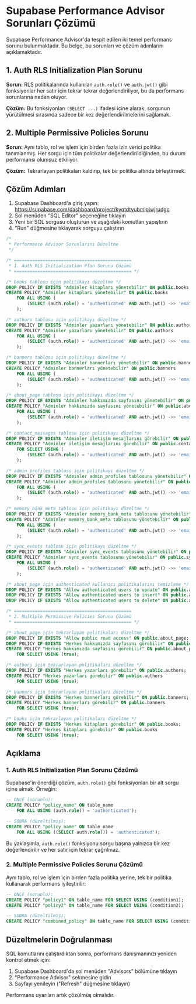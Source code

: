 # Supabase Performance Advisor Sorunları Çözümü

Supabase Performance Advisor'da tespit edilen iki temel performans sorunu bulunmaktadır. Bu belge, bu sorunları ve çözüm adımlarını açıklamaktadır.

## 1. Auth RLS Initialization Plan Sorunu

**Sorun:** RLS politikalarında kullanılan `auth.role()` ve `auth.jwt()` gibi fonksiyonlar her satır için tekrar tekrar değerlendiriliyor, bu da performans sorunlarına neden oluyor.

**Çözüm:** Bu fonksiyonları `(SELECT ...)` ifadesi içine alarak, sorgunun yürütülmesi sırasında sadece bir kez değerlendirilmelerini sağlamak.

## 2. Multiple Permissive Policies Sorunu

**Sorun:** Aynı tablo, rol ve işlem için birden fazla izin verici politika tanımlanmış. Her sorgu için tüm politikalar değerlendirildiğinden, bu durum performansı olumsuz etkiliyor.

**Çözüm:** Tekrarlayan politikaları kaldırıp, tek bir politika altında birleştirmek.

## Çözüm Adımları

1. Supabase Dashboard'a giriş yapın: https://supabase.com/dashboard/project/kyqtdtyubmipiwjrudgc
2. Sol menüden "SQL Editor" seçeneğine tıklayın
3. Yeni bir SQL sorgusu oluşturun ve aşağıdaki komutları yapıştırın
4. "Run" düğmesine tıklayarak sorguyu çalıştırın

```sql
/* 
 * Performance Advisor Sorunlarını Düzeltme 
 */

/* =============================================
 * 1. Auth RLS Initialization Plan Sorunu Çözümü
 * ============================================= */

/* books tablosu için politikayı düzeltme */
DROP POLICY IF EXISTS "Adminler kitapları yönetebilir" ON public.books;
CREATE POLICY "Adminler kitapları yönetebilir" ON public.books
    FOR ALL USING (
        (SELECT (auth.role() = 'authenticated' AND auth.jwt() ->> 'email' LIKE '%@kritikyayinlari.com')::boolean)
    );

/* authors tablosu için politikayı düzeltme */
DROP POLICY IF EXISTS "Adminler yazarları yönetebilir" ON public.authors;
CREATE POLICY "Adminler yazarları yönetebilir" ON public.authors
    FOR ALL USING (
        (SELECT (auth.role() = 'authenticated' AND auth.jwt() ->> 'email' LIKE '%@kritikyayinlari.com')::boolean)
    );

/* banners tablosu için politikayı düzeltme */
DROP POLICY IF EXISTS "Adminler bannerları yönetebilir" ON public.banners;
CREATE POLICY "Adminler bannerları yönetebilir" ON public.banners
    FOR ALL USING (
        (SELECT (auth.role() = 'authenticated' AND auth.jwt() ->> 'email' LIKE '%@kritikyayinlari.com')::boolean)
    );

/* about_page tablosu için politikayı düzeltme */
DROP POLICY IF EXISTS "Adminler hakkımızda sayfasını yönetebilir" ON public.about_page;
CREATE POLICY "Adminler hakkımızda sayfasını yönetebilir" ON public.about_page
    FOR ALL USING (
        (SELECT (auth.role() = 'authenticated' AND auth.jwt() ->> 'email' LIKE '%@kritikyayinlari.com')::boolean)
    );

/* contact_messages tablosu için politikayı düzeltme */
DROP POLICY IF EXISTS "Adminler iletişim mesajlarını görebilir" ON public.contact_messages;
CREATE POLICY "Adminler iletişim mesajlarını görebilir" ON public.contact_messages
    FOR SELECT USING (
        (SELECT (auth.role() = 'authenticated' AND auth.jwt() ->> 'email' LIKE '%@kritikyayinlari.com')::boolean)
    );

/* admin_profiles tablosu için politikayı düzeltme */
DROP POLICY IF EXISTS "Adminler admin_profiles tablosunu yönetebilir" ON public.admin_profiles;
CREATE POLICY "Adminler admin_profiles tablosunu yönetebilir" ON public.admin_profiles
    FOR ALL USING (
        (SELECT (auth.role() = 'authenticated' AND auth.jwt() ->> 'email' LIKE '%@kritikyayinlari.com')::boolean)
    );

/* memory_bank_meta tablosu için politikayı düzeltme */
DROP POLICY IF EXISTS "Adminler memory_bank_meta tablosunu yönetebilir" ON public.memory_bank_meta;
CREATE POLICY "Adminler memory_bank_meta tablosunu yönetebilir" ON public.memory_bank_meta
    FOR ALL USING (
        (SELECT (auth.role() = 'authenticated' AND auth.jwt() ->> 'email' LIKE '%@kritikyayinlari.com')::boolean)
    );

/* sync_events tablosu için politikayı düzeltme */
DROP POLICY IF EXISTS "Adminler sync_events tablosunu yönetebilir" ON public.sync_events;
CREATE POLICY "Adminler sync_events tablosunu yönetebilir" ON public.sync_events
    FOR ALL USING (
        (SELECT (auth.role() = 'authenticated' AND auth.jwt() ->> 'email' LIKE '%@kritikyayinlari.com')::boolean)
    );

/* about_page için authenticated kullanıcı politikalarını temizleme */
DROP POLICY IF EXISTS "Allow authenticated users to update" ON public.about_page;
DROP POLICY IF EXISTS "Allow authenticated users to insert" ON public.about_page;
DROP POLICY IF EXISTS "Allow authenticated users to delete" ON public.about_page;

/* =============================================
 * 2. Multiple Permissive Policies Sorunu Çözümü
 * ============================================= */

/* about_page için tekrarlayan politikaları düzeltme */
DROP POLICY IF EXISTS "Allow public read access" ON public.about_page;
DROP POLICY IF EXISTS "Herkes hakkımızda sayfasını görebilir" ON public.about_page;
CREATE POLICY "Herkes hakkımızda sayfasını görebilir" ON public.about_page
    FOR SELECT USING (true);

/* authors için tekrarlayan politikaları düzeltme */
DROP POLICY IF EXISTS "Herkes yazarları görebilir" ON public.authors;
CREATE POLICY "Herkes yazarları görebilir" ON public.authors
    FOR SELECT USING (true);

/* banners için tekrarlayan politikaları düzeltme */
DROP POLICY IF EXISTS "Herkes bannerları görebilir" ON public.banners;
CREATE POLICY "Herkes bannerları görebilir" ON public.banners
    FOR SELECT USING (true);

/* books için tekrarlayan politikaları düzeltme */
DROP POLICY IF EXISTS "Herkes kitapları görebilir" ON public.books;
CREATE POLICY "Herkes kitapları görebilir" ON public.books
    FOR SELECT USING (true);
```

## Açıklama

### 1. Auth RLS Initialization Plan Sorunu Çözümü

Supabase'in önerdiği çözüm, `auth.role()` gibi fonksiyonları bir alt sorgu içine almak. Örneğin:

```sql
-- ÖNCE (sorunlu):
CREATE POLICY "policy_name" ON table_name
    FOR ALL USING (auth.role() = 'authenticated');

-- SONRA (düzeltilmiş):
CREATE POLICY "policy_name" ON table_name
    FOR ALL USING ((SELECT auth.role()) = 'authenticated');
```

Bu yaklaşımla, `auth.role()` fonksiyonu sorgu başına yalnızca bir kez değerlendirilir ve her satır için tekrar çağrılmaz.

### 2. Multiple Permissive Policies Sorunu Çözümü

Aynı tablo, rol ve işlem için birden fazla politika yerine, tek bir politika kullanarak performans iyileştirilir:

```sql
-- ÖNCE (sorunlu):
CREATE POLICY "policy1" ON table_name FOR SELECT USING (condition1);
CREATE POLICY "policy2" ON table_name FOR SELECT USING (condition2);

-- SONRA (düzeltilmiş):
CREATE POLICY "combined_policy" ON table_name FOR SELECT USING (condition1 OR condition2);
```

## Düzeltmelerin Doğrulanması

SQL komutlarını çalıştırdıktan sonra, performans danışmanınızı yeniden kontrol etmek için:

1. Supabase Dashboard'da sol menüden "Advisors" bölümüne tıklayın
2. "Performance Advisor" sekmesine gidin
3. Sayfayı yenileyin ("Refresh" düğmesine tıklayın)

Performans uyarıları artık çözülmüş olmalıdır. 